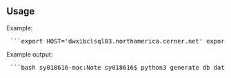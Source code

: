 ## Usage
Example:
<pre> ```export HOST='dwxibclsql03.northamerica.cerner.net' export USER='service' export PASSWORD='XXX' export DATABASE='laborders_c1801_qasystem' ``` </pre>

Example output:

<pre> ```bash sy018616-mac:Note sy018616$ python3 generate_db_data.py INFO:__main__:Connection to the database successful INFO:__main__:Number of rows in assay_status before insertion: 12044360 INFO:__main__:Changes committed successfully INFO:__main__:Number of rows in assay_status after insertion: 13043099 INFO:__main__:Connection closed successfully ``` </pre>
